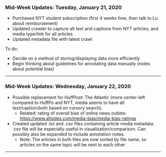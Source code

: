 ###  Mid-Week Updates: Tuesday, January 21, 2020

- Purchased NYT student subscription (first 4 weeks free, then talk to Lu about reimbursement)
- Updated crawler to capture alt text and captions from NYT articles, and media type/link for all articles
- Updated metadata file with latest crawl

To do:
- Decide on a method of storing/displaying data more efficiently
- Begin thinking about guidelines for annotating data manually (notes about potential bias)

---
### Mid-Week Updates: Wednesday, January 22, 2020

- Possible replacement for HuffPost: The Atlantic (more center-left compared to HuffPo and NYT, media seems to have alt text/caption/both based on cursory search).
    - Related: rating of overall bias of online news outlets: https://www.allsides.com/media-bias/media-bias-ratings
- Created updated .txt and .csv files containing article media metadata. .csv file will be especially useful in visualization/comparison. Can possibly also be expanded to include annotation notes.
    - Note: The articles in both files are now sorted by file name, so articles on the same topic will be next to each other

---
